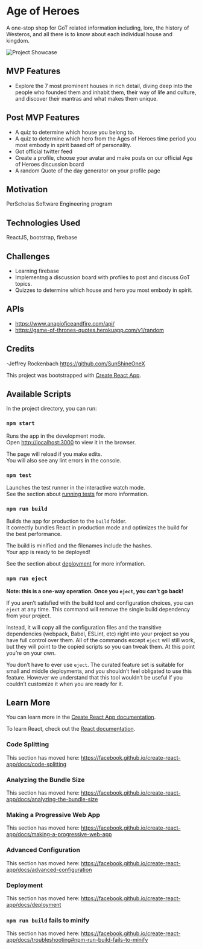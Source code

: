# Age of Heroes
A one-stop shop for GoT related information including, lore, the history of Westeros, and all there is to know about each individual house and kingdom.

![Project Showcase](https://github.com/SunShineOneX/Watchers-on-the-Wall/blob/master/Project-showcase.png?raw=true)

## MVP Features

- Explore the 7 most prominent houses in rich detail, diving deep into the people who founded them and inhabit them, their way of life and culture, and discover their mantras and what makes them unique.

## Post MVP Features
- A quiz to determine which house you belong to.
- A quiz to determine which hero from the Ages of Heroes time period you most embody in spirit based off of personality.
- Got official twitter feed
- Create a profile, choose your avatar and make posts on our official Age of Heroes discussion board
- A random Quote of the day generator on your profile page

## Motivation
PerScholas Software Engineering program

## Technologies Used
ReactJS, bootstrap, firebase

## Challenges
- Learning firebase
- Implementng a discussion board with profiles to post and discuss GoT topics.
- Quizzes to determine which house and hero you most embody in spirit.

## APIs
- https://www.anapioficeandfire.com/api/
- https://game-of-thrones-quotes.herokuapp.com/v1/random

## Credits
-Jeffrey Rockenbach https://github.com/SunShineOneX


This project was bootstrapped with [Create React App](https://github.com/facebook/create-react-app).

## Available Scripts

In the project directory, you can run:

### `npm start`

Runs the app in the development mode.<br />
Open [http://localhost:3000](http://localhost:3000) to view it in the browser.

The page will reload if you make edits.<br />
You will also see any lint errors in the console.

### `npm test`

Launches the test runner in the interactive watch mode.<br />
See the section about [running tests](https://facebook.github.io/create-react-app/docs/running-tests) for more information.

### `npm run build`

Builds the app for production to the `build` folder.<br />
It correctly bundles React in production mode and optimizes the build for the best performance.

The build is minified and the filenames include the hashes.<br />
Your app is ready to be deployed!

See the section about [deployment](https://facebook.github.io/create-react-app/docs/deployment) for more information.

### `npm run eject`

**Note: this is a one-way operation. Once you `eject`, you can’t go back!**

If you aren’t satisfied with the build tool and configuration choices, you can `eject` at any time. This command will remove the single build dependency from your project.

Instead, it will copy all the configuration files and the transitive dependencies (webpack, Babel, ESLint, etc) right into your project so you have full control over them. All of the commands except `eject` will still work, but they will point to the copied scripts so you can tweak them. At this point you’re on your own.

You don’t have to ever use `eject`. The curated feature set is suitable for small and middle deployments, and you shouldn’t feel obligated to use this feature. However we understand that this tool wouldn’t be useful if you couldn’t customize it when you are ready for it.

## Learn More

You can learn more in the [Create React App documentation](https://facebook.github.io/create-react-app/docs/getting-started).

To learn React, check out the [React documentation](https://reactjs.org/).

### Code Splitting

This section has moved here: https://facebook.github.io/create-react-app/docs/code-splitting

### Analyzing the Bundle Size

This section has moved here: https://facebook.github.io/create-react-app/docs/analyzing-the-bundle-size

### Making a Progressive Web App

This section has moved here: https://facebook.github.io/create-react-app/docs/making-a-progressive-web-app

### Advanced Configuration

This section has moved here: https://facebook.github.io/create-react-app/docs/advanced-configuration

### Deployment

This section has moved here: https://facebook.github.io/create-react-app/docs/deployment

### `npm run build` fails to minify

This section has moved here: https://facebook.github.io/create-react-app/docs/troubleshooting#npm-run-build-fails-to-minify
